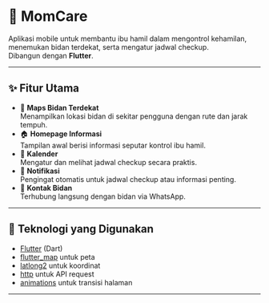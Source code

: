 # 🌸 MomCare

Aplikasi mobile untuk membantu ibu hamil dalam mengontrol kehamilan, menemukan bidan terdekat, serta mengatur jadwal checkup.  
Dibangun dengan **Flutter**.

---

## ✨ Fitur Utama
- 📍 **Maps Bidan Terdekat**  
  Menampilkan lokasi bidan di sekitar pengguna dengan rute dan jarak tempuh.
- 🏠 **Homepage Informasi**  
  Tampilan awal berisi informasi seputar kontrol ibu hamil.
- 📅 **Kalender**  
  Mengatur dan melihat jadwal checkup secara praktis.
- 🔔 **Notifikasi**  
  Pengingat otomatis untuk jadwal checkup atau informasi penting.
- 💬 **Kontak Bidan**  
  Terhubung langsung dengan bidan via WhatsApp.

---

## 🚀 Teknologi yang Digunakan
- [Flutter](https://flutter.dev/) (Dart)
- [flutter_map](https://pub.dev/packages/flutter_map) untuk peta
- [latlong2](https://pub.dev/packages/latlong2) untuk koordinat
- [http](https://pub.dev/packages/http) untuk API request
- [animations](https://pub.dev/packages/animations) untuk transisi halaman

---
